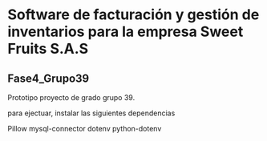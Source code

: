 # Software de facturación y gestión de inventarios para la empresa Sweet Fruits S.A.S

## Fase4_Grupo39

Prototipo proyecto de grado grupo 39.

para ejectuar, instalar las siguientes dependencias

Pillow
mysql-connector
dotenv
python-dotenv
